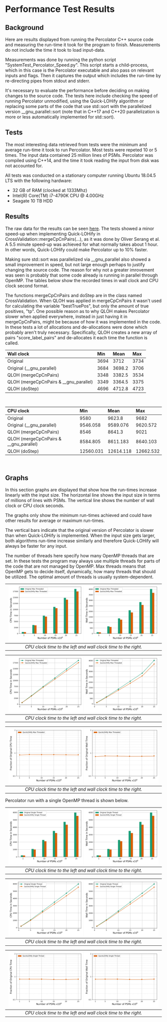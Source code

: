 

# Performance Test Results

## Background

Here are results displayed from running the Percolator C++ source code and measuring the run-time it took for the program to finish. Measurements do not include the time it took to load input-data.

Measurements was done by running the python script "SystemTest_Percolator_Speed.py". This script starts a child-process, which in this case is the Percolator executable and also pass on relevant inputs and flags. Then it captures the output which includes the run-time by re-directing pipes from stdout and stderr.

It's necessary to evaluate the performance before deciding on making changes to the source code. The tests here include checking the speed of running Percolator unmodified, using the Quick-LOHify algorithm or replacing some parts of the code that use std::sort with the parallelized version __gnu_parallel::sort (note that in C++17 and C++20 parallelization is more or less automatically implemented for std::sort).

## Tests

The most interesting data retrieved from tests were the minimum and average run-time it took to run Percolator. Most tests were repeted 10 or 5 times. The input data contained 25 million lines of PSMs. Percolator was compiled using C++14, and the time it took reading the input from disk was not accounted for.

All tests was conducted on a stationary computer running Ubuntu 18.04.5 LTS with the following hardware:
- 32 GB of RAM (clocked at 1333Mhz)
- Intel(R) Core(TM) i7-4790K CPU @ 4.00GHz
- Seagate 10 TB HDD

## Results

The raw data for the results can be seen [here](https://github.com/statisticalbiotechnology/and/tree/master/raw_data). The tests showed a minor speed-up when implementing Quick-LOHify in CrossValidation::mergeCpCnPairs(...), as it was done by Oliver Serang et al. A 5.5 minute speed-up was achieved for what normally takes about 1 hour. In other words, Quick-LOHify could make Percolator up to 10% faster.

Making sure std::sort was parallelized via __gnu_parallel also showed a small improvement in speed, but not large enough perhaps to justify changing the source code. The reason for why not a greater imrovement was seen is probably that some code already is running in parallel through OpenMP. The tables below show the recorded times in wall clock and CPU clock second format.

The functions mergeCpCnPairs and doStep are in the class named CrossValidation. When QLOH was applied in mergeCpCnPairs it wasn't used for calculating the variable "bestTruePos", but only the amount of true positives, "tp". One possible reason as to why QLOH makes Percolator slower when applied everywhere, instead in just having it in mergeCpCnPairs, might be because of how it was implemented in the code. In these tests a lot of allocations and de-allocations were done which probably aren't truly necessary. Specifically, QLOH creates a new array of pairs "score_label_pairs" and de-allocates it each time the function is called.


| Wall clock  | Min  | Mean | Max|
| :------------ |:---------------|:-----|:-----|
| Original       | 3694 | 3712 |   3734    |
| Original (__gnu_parallel)  | 3684  |    3698.2 |   3706    |
| QLOH (mergeCpCnPairs)       | 3348        |   3382.5 |   3534    |
| QLOH (mergeCpCnPairs & __gnu_parallel)       | 3349        |   3364.5 |   3375    |
| QLOH (doStep)  | 4696  |    4712.8 |   4723    |

<br/>

| CPU clock  | Min  | Mean | Max|
| :------------ |:---------------|:-----|:-----|
| Original       | 9580 | 9623.8 |   9682    |
| Original (__gnu_parallel)  | 9546.058  |    9589.076 |   9620.572    |
| QLOH (mergeCpCnPairs)       | 8546        |   8641.3 |   9021    |
| QLOH (mergeCpCnPairs & __gnu_parallel)       | 8584.805        |   8611.183 |   8640.103    |
| QLOH (doStep)  | 12560.031  | 12614.118 |   12662.532    |

<br/>

## Graphs

In this section graphs are displayed that show how the run-times increase linearly with the input size. The horizontal line shows the input size in terms of millions of lines with PSMs. The vertical line shows the number of wall clock or CPU clock seconds.

The graphs only show the minimum run-times achieved and could have other results for average or maximum run-times.

The vertical bars indicate that the original version of Percolator is slower than when Quick-LOHify is implemented. When the input size gets larger, both algorithms run-time increase similarly and therefore Quick-LOHify will always be faster for any input.

The number of threads here specify how many OpenMP threads that are set. In these tests the program may always use multiple threads for parts of the code that are not managed by OpenMP. Max threads means that OpenMP gets to decide itself, dynamically, how many threads that should be utilized. The optimal amount of threads is usually system-dependent.


| <img src="./graphs/outGraphCPUBar.png" alt="drawing" width="49%"/>  <img src="./graphs/outGraphWallBar.png" alt="drawing" width="49%"/>  |
| :--: | 
| *CPU clock time to the left and wall clock time to the right.* |


| <img src="./graphs/outGraphCPULine.png" alt="drawing" width="49%"/>  <img src="./graphs/outGraphWallLine.png" alt="drawing" width="49%"/>  |
| :--: | 
| *CPU clock time to the left and wall clock time to the right.* |


| <img src="./graphs/outGraphCPURelative.png" alt="drawing" width="49%"/>  <img src="./graphs/outGraphWallRelative.png" alt="drawing" width="49%"/>  |
| :--: | 
| *CPU clock time to the left and wall clock time to the right.* |


Percolator run with a single OpenMP thread is shown below.


| <img src="./graphs/single_thread/outGraphCPUBar.png" alt="drawing" width="49%"/>  <img src="./graphs/single_thread/outGraphWallBar.png" alt="drawing" width="49%"/>  |
| :--: | 
| *CPU clock time to the left and wall clock time to the right.* |


| <img src="./graphs/single_thread/outGraphCPULine.png" alt="drawing" width="49%"/>  <img src="./graphs/single_thread/outGraphWallLine.png" alt="drawing" width="49%"/>  |
| :--: | 
| *CPU clock time to the left and wall clock time to the right.* |


| <img src="./graphs/single_thread/outGraphCPURelative.png" alt="drawing" width="49%"/>  <img src="./graphs/single_thread/outGraphWallRelative.png" alt="drawing" width="49%"/>  |
| :--: | 
| *CPU clock time to the left and wall clock time to the right.* |


